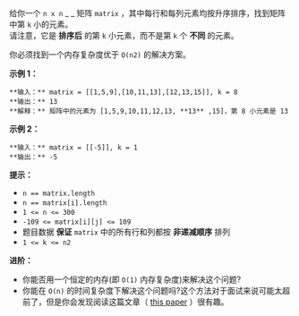 给你一个 `n x n` _ _ 矩阵 `matrix` ，其中每行和每列元素均按升序排序，找到矩阵中第 `k` 小的元素。  
请注意，它是 **排序后** 的第 `k` 小元素，而不是第 `k` 个 **不同** 的元素。

你必须找到一个内存复杂度优于 `O(n2)` 的解决方案。



**示例 1：**

    
    
    **输入：** matrix = [[1,5,9],[10,11,13],[12,13,15]], k = 8
    **输出：** 13
    **解释：** 矩阵中的元素为 [1,5,9,10,11,12,13, **13** ,15]，第 8 小元素是 13
    

**示例 2：**

    
    
    **输入：** matrix = [[-5]], k = 1
    **输出：** -5
    



**提示：**

  * `n == matrix.length`
  * `n == matrix[i].length`
  * `1 <= n <= 300`
  * `-109 <= matrix[i][j] <= 109`
  * 题目数据 **保证** `matrix` 中的所有行和列都按 **非递减顺序** 排列
  * `1 <= k <= n2`



**进阶：**

  * 你能否用一个恒定的内存(即 `O(1)` 内存复杂度)来解决这个问题?
  * 你能在 `O(n)` 的时间复杂度下解决这个问题吗?这个方法对于面试来说可能太超前了，但是你会发现阅读这篇文章（ [this paper](http://www.cse.yorku.ca/~andy/pubs/X+Y.pdf) ）很有趣。

